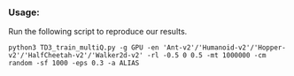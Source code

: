 ### Usage:

Run the following script to reproduce our results.

```
python3 TD3_train_multiQ.py -g GPU -en 'Ant-v2'/'Humanoid-v2'/'Hopper-v2'/'HalfCheetah-v2'/'Walker2d-v2' -rl -0.5 0 0.5 -mt 1000000 -cm random -sf 1000 -eps 0.3 -a ALIAS
```

